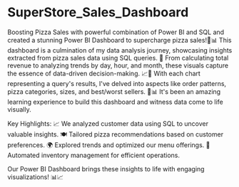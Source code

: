 # SuperStore_Sales_Dashboard
Boosting Pizza Sales with powerful combination of Power BI and SQL and created a stunning Power BI Dashboard to supercharge pizza sales!🚀📊 This dashboard is a culmination of my data analysis journey, showcasing insights extracted from pizza sales data using SQL queries. 🍕 From calculating total revenue to analyzing trends by day, hour, and month, these visuals capture the essence of data-driven decision-making. 📈📅
With each chart representing a query's results, I've delved into aspects like order patterns, pizza categories, sizes, and best/worst sellers. 🍕📊 It's been an amazing learning experience to build this dashboard and witness data come to life visually.

Key Highlights:
📈 We analyzed customer data using SQL to uncover valuable insights.
🍽️ Tailored pizza recommendations based on customer preferences.
🌍 Explored trends and optimized our menu offerings.
🤖 Automated inventory management for efficient operations.

Our Power BI Dashboard brings these insights to life with engaging visualizations! 📊📈
